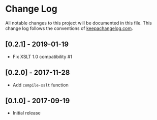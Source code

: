 # Change Log
All notable changes to this project will be documented in this file. This change log follows the conventions of [keepachangelog.com](http://keepachangelog.com/).

## [0.2.1] - 2019-01-19
- Fix XSLT 1.0 compatibility #1

## [0.2.0] - 2017-11-28
- Add `compile-xslt` function

## [0.1.0] - 2017-09-19
- Initial release

